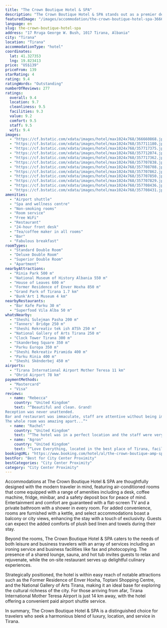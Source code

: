 ```yaml
---
title: "The Crown Boutique Hotel & SPA"
description: "The Crown Boutique Hotel & SPA stands out as a premier destination for travelers seeking a blend of comfort and convenience in the heart of Tirana."
featuredImage: "/images/accommodation/the-crown-boutique-hotel-spa-366660868.jpg"
language: en
slug: the-crown-boutique-hotel-spa
address: "17 Rruga George W. Bush, 1017 Tirana, Albania"
city: "Tirana"
location: "Tirana"
accommodationType: "hotel"
coordinates:
  lat: 41.327353
  lng: 19.823413
price: "US$139"
priceFrom: 139
starRating: 4
rating: 9.4
ratingWords: "Outstanding"
numberOfReviews: 277
ratings:
  overall: 9.4
  location: 9.7
  cleanliness: 9.5
  facilities: 9.3
  value: 9.2
  comfort: 9.5
  staff: 9.5
  wifi: 9.4
images:
  - "https://cf.bstatic.com/xdata/images/hotel/max1024x768/366660868.jpg?k=9d5c70ccd45d4958c1ac95988819fe4eacc1c22287764a8e8b662cf6f62c9b6c&o=&hp=1"
  - "https://cf.bstatic.com/xdata/images/hotel/max1024x768/357711180.jpg?k=ed96ea10827819a6f156e36fb2105137aa4659591256497d2e3b071c06fc06d3&o=&hp=1"
  - "https://cf.bstatic.com/xdata/images/hotel/max1024x768/357717375.jpg?k=a97e9e248eca3cbd6fa2b27838b7a44cd96ed9b135a4cdf12d2baaab6350ac92&o=&hp=1"
  - "https://cf.bstatic.com/xdata/images/hotel/max1024x768/357712074.jpg?k=e236a41ce51d741f4ddccfe99fc5f6708b020f578f6ba22366fb6e596d31d0d5&o=&hp=1"
  - "https://cf.bstatic.com/xdata/images/hotel/max1024x768/357717362.jpg?k=4ed4965472b23a8fd55fedbbfc360c1f69630d95a884628eadaf6ca07f564985&o=&hp=1"
  - "https://cf.bstatic.com/xdata/images/hotel/max1024x768/357707838.jpg?k=e025c0708fb9fc7b6ba1f0440db2f4af9054f3a7ebca81d374e7407fbe99af9a&o=&hp=1"
  - "https://cf.bstatic.com/xdata/images/hotel/max1024x768/357708708.jpg?k=0f7faf25e3da3e551e00733e5b8d170cd40d7202e7dce89e8ba3db96bdfe972f&o=&hp=1"
  - "https://cf.bstatic.com/xdata/images/hotel/max1024x768/357707862.jpg?k=b39ecaa650ef7d4382a958908fc64be17191c64c6340a49b52d9ae46f773a652&o=&hp=1"
  - "https://cf.bstatic.com/xdata/images/hotel/max1024x768/357707850.jpg?k=82664df9295e9d3a37a265bdd2ca0fd4aaac80f4ec4eace7079ffb11a8874339&o=&hp=1"
  - "https://cf.bstatic.com/xdata/images/hotel/max1024x768/357707829.jpg?k=b35fd6409aec723f459d97c6e248514ef9e7408e69e44cc2bef8ee26c3db4cf9&o=&hp=1"
  - "https://cf.bstatic.com/xdata/images/hotel/max1024x768/357708436.jpg?k=e0f9cc640a6570afc118bcb1118b3ad8c190cdaf0716ab8661cadf67a84598ea&o=&hp=1"
  - "https://cf.bstatic.com/xdata/images/hotel/max1024x768/357708431.jpg?k=7955e0938f11a0b3cdb82b90480c19d713b6c9f1c87f19af7cd788f443ce1013&o=&hp=1"
amenities:
  - "Airport shuttle"
  - "Spa and wellness centre"
  - "Non-smoking rooms"
  - "Room service"
  - "Free WiFi"
  - "Restaurant"
  - "24-hour front desk"
  - "Tea/coffee maker in all rooms"
  - "Bar"
  - "Fabulous breakfast"
roomTypes:
  - "Standard Double Room"
  - "Deluxe Double Room"
  - "Superior Double Room"
  - "Apartment"
nearbyAttractions:
  - "Rinia Park 500 m"
  - "National Museum of History Albania 550 m"
  - "House of Leaves 600 m"
  - "Former Residence of Enver Hoxha 850 m"
  - "Grand Park of Tirana 1.7 km"
  - "Bunk'Art 1 Museum 4 km"
nearbyRestaurants:
  - "Bar Kafe Parku 30 m"
  - "Superfood Vila Alba 50 m"
whatsNearby:
  - "Sheshi Sulejman Pasha 200 m"
  - "Tanners' Bridge 250 m"
  - "Sheshi Rekreativ tek ish ATSh 250 m"
  - "National Gallery of Arts Tirana 250 m"
  - "Clock Tower Tirana 300 m"
  - "Skanderbeg Square 350 m"
  - "Parku Europa 350 m"
  - "Sheshi Rekreativ Piramida 400 m"
  - "Parku Rinia 400 m"
  - "Sheshi Skënderbej 450 m"
airports:
  - "Tirana International Airport Mother Teresa 11 km"
  - "Ohrid Airport 78 km"
paymentMethods:
  - "Mastercard"
  - "Visa"
reviews:
  - name: "Rebecca"
    country: "United Kingdom"
    text: "“Beautiful and clean. Grand!
Reception was never unattended.
Bar and restaurant was immaculate, staff are attentive without being imposing..kitchen is on an upper level which has glass windows so you can see inside.
The whole room was amazing apart...”"
  - name: "Rachel"
    country: "United Kingdom"
    text: "“The hotel was in a perfect location and the staff were very friendly. The hotel is very clean and has a lovely atmosphere.”"
  - name: "Agron"
    country: "United Kingdom"
    text: "“Love Everything, located in the best place of Tirana, facilities excellent,everything in order, breakfast outstanding, food outstanding, staff outstanding, close to Toptani shopping centre, only 500 yards from Skenderbe square,”"
bookingURL: "https://www.booking.com/hotel/al/the-crown-boutique-amp-spa.en-gb.html?aid=8035640"
bestFor: "Best for City Center Proximity"
bestCategories: "City Center Proximity"
category: "City Center Proximity"
---
```


Accommodations at The Crown Boutique Hotel & SPA are thoughtfully designed with the modern traveler in mind, featuring air-conditioned rooms that come equipped with a range of amenities including a desk, coffee machine, fridge, minibar, and a safety deposit box for peace of mind. Entertainment and comfort are guaranteed with a flat-screen TV and a private bathroom with a shower in every room. For added convenience, rooms are furnished with a kettle, and select accommodations boast a balcony or city views, enhancing the stay with a touch of exclusivity. Guests can expect the added comforts of plush bed linen and towels during their stay.

Beyond the rooms, The Crown Boutique Hotel & SPA caters to the needs of both leisure and business travelers with an array of services including an ironing service and business facilities like fax and photocopying. The presence of a shared lounge, sauna, and hot tub invites guests to relax and rejuvenate, while the on-site restaurant serves up delightful culinary experiences.

Strategically positioned, the hotel is within easy reach of notable attractions such as the Former Residence of Enver Hoxha, Toptani Shopping Centre, and the National Gallery of Arts Tirana, making it an ideal base for exploring the cultural richness of the city. For those arriving from afar, Tirana International Mother Teresa Airport is just 14 km away, with the hotel offering a convenient paid airport shuttle service.

In summary, The Crown Boutique Hotel & SPA is a distinguished choice for travelers who seek a harmonious blend of luxury, location, and service in Tirana.